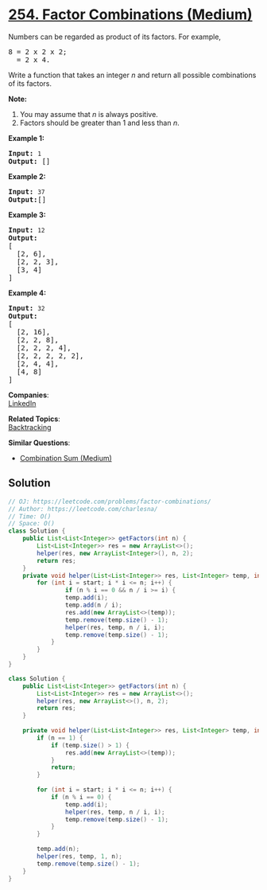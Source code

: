 # [254. Factor Combinations (Medium)](https://leetcode.com/problems/factor-combinations/)

<p>Numbers can be regarded as product of its factors. For example,</p>

<pre>8 = 2 x 2 x 2;
  = 2 x 4.
</pre>

<p>Write a function that takes an integer <i>n</i> and return all possible combinations of its factors.</p>

<p><b>Note:</b></p>

<ol>
	<li>You may assume that <i>n</i> is always positive.</li>
	<li>Factors should be greater than 1 and less than <i>n</i>.</li>
</ol>

<p><b>Example&nbsp;1: </b></p>

<pre><strong>Input:</strong> <code>1</code>
<strong>Output:</strong> []
</pre>

<p><b>Example&nbsp;2: </b></p>

<pre><strong>Input:</strong> <code>37</code>
<strong>Output:</strong>[]</pre>

<p><b>Example&nbsp;3: </b></p>

<pre><strong>Input:</strong> <code>12</code>
<strong>Output:</strong>
[
  [2, 6],
  [2, 2, 3],
  [3, 4]
]</pre>

<p><b>Example&nbsp;4: </b></p>

<pre><strong>Input:</strong> <code>32</code>
<strong>Output:</strong>
[
  [2, 16],
  [2, 2, 8],
  [2, 2, 2, 4],
  [2, 2, 2, 2, 2],
  [2, 4, 4],
  [4, 8]
]
</pre>


**Companies**:  
[LinkedIn](https://leetcode.com/company/linkedin)

**Related Topics**:  
[Backtracking](https://leetcode.com/tag/backtracking/)

**Similar Questions**:
* [Combination Sum (Medium)](https://leetcode.com/problems/combination-sum/)

## Solution 

```java
// OJ: https://leetcode.com/problems/factor-combinations/
// Author: https://leetcode.com/charlesna/
// Time: O()
// Space: O()
class Solution {
    public List<List<Integer>> getFactors(int n) {
        List<List<Integer>> res = new ArrayList<>();
        helper(res, new ArrayList<Integer>(), n, 2);
        return res;
    }
    private void helper(List<List<Integer>> res, List<Integer> temp, int n, int start) {
        for (int i = start; i * i <= n; i++) {
                if (n % i == 0 && n / i >= i) {
                temp.add(i);
                temp.add(n / i);
                res.add(new ArrayList<>(temp));
                temp.remove(temp.size() - 1);
                helper(res, temp, n / i, i);
                temp.remove(temp.size() - 1);
            }
        }
    }
}
```

```java
class Solution {
    public List<List<Integer>> getFactors(int n) {
        List<List<Integer>> res = new ArrayList<>();
        helper(res, new ArrayList<>(), n, 2);
        return res;
    }
    
    private void helper(List<List<Integer>> res, List<Integer> temp, int n, int start) {
        if (n == 1) {
            if (temp.size() > 1) {
                res.add(new ArrayList<>(temp));
            }
            return;
        }
        
        for (int i = start; i * i <= n; i++) {
            if (n % i == 0) {
                temp.add(i);
                helper(res, temp, n / i, i);
                temp.remove(temp.size() - 1);
            }
        }
        
        temp.add(n);
        helper(res, temp, 1, n);
        temp.remove(temp.size() - 1);
    }
}
```
